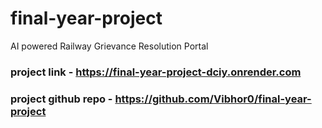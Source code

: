 # final-year-project
AI powered Railway Grievance Resolution Portal

### project link - https://final-year-project-dciy.onrender.com
### project github repo - https://github.com/Vibhor0/final-year-project
